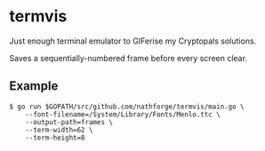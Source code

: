 # termvis

Just enough terminal emulator to GIFerise my Cryptopals solutions.

Saves a sequentially-numbered frame before every screen clear.

## Example

```
$ go run $GOPATH/src/github.com/nathforge/termvis/main.go \
    --font-filename=/System/Library/Fonts/Menlo.ttc \
    --output-path=frames \
    --term-width=62 \
    --term-height=8
```
